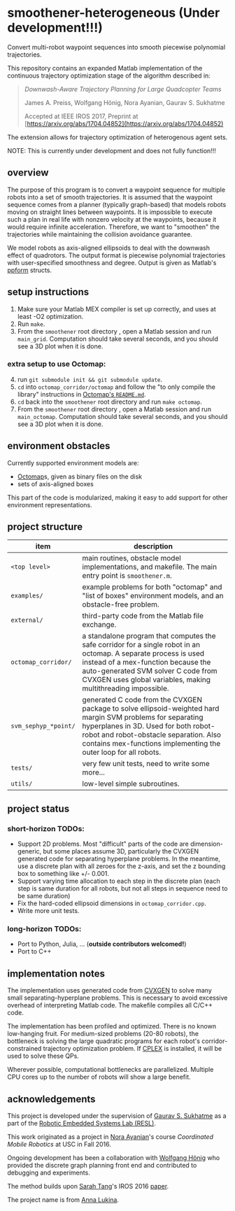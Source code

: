 # smoothener-heterogeneous (Under development!!!)
Convert multi-robot waypoint sequences into smooth piecewise polynomial trajectories.

This repository contains an expanded Matlab implementation of the continuous trajectory optimization stage
of the algorithm described in:

> *Downwash-Aware Trajectory Planning for Large Quadcopter Teams*
>
> James A. Preiss, Wolfgang Hönig, Nora Ayanian, Gaurav S. Sukhatme
>
> Accepted at IEEE IROS 2017,
> Preprint at [https://arxiv.org/abs/1704.04852](https://arxiv.org/abs/1704.04852)

The extension allows for trajectory optimization of heterogenous agent sets.

NOTE: This is currently under development and does not fully function!!!


## overview

The purpose of this program is to convert a waypoint sequence for multiple robots
into a set of smooth trajectories.
It is assumed that the waypoint sequence comes from a planner (typically graph-based)
that models robots moving on straight lines between waypoints.
It is impossible to execute such a plan in real life with nonzero velocity at the waypoints,
because it would require infinite acceleration.
Therefore, we want to "smoothen" the trajectories while maintaining
the collision avoidance guarantee.

We model robots as axis-aligned ellipsoids to deal with the downwash effect of quadrotors.
The output format is piecewise polynomial trajectories with user-specified smoothness and degree.
Output is given as Matlab's [ppform](https://www.mathworks.com/help/curvefit/the-ppform.html) structs.


## setup instructions
1. Make sure your Matlab MEX compiler is set up correctly, and uses at least -O2 optimization.
2. Run `make`.
3. From the `smoothener` root directory , open a Matlab session and run `main_grid`.
   Computation should take several seconds, and you should see a 3D plot when it is done.

### extra setup to use Octomap:
4. run `git submodule init && git submodule update`.
5. `cd` into `octomap_corridor/octomap` and follow the "to only compile the library" instructions in [Octomap's `README.md`](https://github.com/OctoMap/octomap).
6. `cd` back into the `smoothener` root directory and run `make octomap`.
7. From the `smoothener` root directory , open a Matlab session and run `main_octomap`.
   Computation should take several seconds, and you should see a 3D plot when it is done.


## environment obstacles

Currently supported environment models are:

* [Octomap](https://octomap.github.io/)s, given as binary files on the disk
* sets of axis-aligned boxes

This part of the code is modularized, making it easy to add support for other environment representations.


## project structure

item | description
---- | -----------
`<top level>` | main routines, obstacle model implementations, and makefile. The main entry point is `smoothener.m`.
`examples/` | example problems for both "octomap" and "list of boxes" environment models, and an obstacle-free problem.
`external/` | third-party code from the Matlab file exchange.
`octomap_corridor/` | a standalone program that computes the safe corridor for a single robot in an octomap. A separate process is used instead of a mex-function because the auto-generated SVM solver C code from CVXGEN uses global variables, making multithreading impossible.
`svm_sephyp_*point/` | generated C code from the CVXGEN package to solve ellipsoid-weighted hard margin SVM problems for separating hyperplanes in 3D. Used for both robot-robot and robot-obstacle separation. Also contains mex-functions implementing the outer loop for all robots.
`tests/` | very few unit tests, need to write some more...
`utils/` | low-level simple subroutines.

   
## project status

### short-horizon TODOs:
- Support 2D problems. Most "difficult" parts of the code are dimension-generic, but some places assume 3D,
  particularly the CVXGEN generated code for separating hyperplane problems.
  In the meantime, use a discrete plan with all zeroes for the z-axis,
  and set the z bounding box to something like +/- 0.001.
- Support varying time allocation to each step in the discrete plan (each step is same duration for all robots, but not all steps in sequence need to be same duration)
- Fix the hard-coded ellipsoid dimensions in `octomap_corridor.cpp`.
- Write more unit tests.

### long-horizon TODOs:
- Port to Python, Julia, ... (**outside contributors welcomed!**)
- Port to C++

## implementation notes

The implementation uses generated code from
[CVXGEN](https://cvxgen.com/docs/index.html) to solve many small separating-hyperplane problems.
This is necessary to avoid excessive overhead of interpreting Matlab code.
The makefile compiles all C/C++ code.

The implementation has been profiled and optimized.
There is no known low-hanging fruit.
For medium-sized problems (20-80 robots), the bottleneck is solving the large quadratic programs
for each robot's corridor-constrained trajectory optimization problem.
If [CPLEX](https://www-01.ibm.com/software/commerce/optimization/cplex-optimizer/) is installed,
it will be used to solve these QPs.

Wherever possible, computational bottlenecks are parallelized.
Multiple CPU cores up to the number of robots will show a large benefit.


## acknowledgements

This project is developed under the supervision of [Gaurav S. Sukhatme](http://www-robotics.usc.edu/~gaurav/)
as a part of the [Robotic Embedded Systems Lab (RESL)](http://robotics.usc.edu/resl/).

This work originated as a project in [Nora Ayanian](http://www-bcf.usc.edu/~ayanian/)'s course *Coordinated Mobile Robotics* at USC in Fall 2016.

Ongoing development has been a collaboration with [Wolfgang Hönig](https://github.com/whoenig) who provided the discrete graph planning front end and contributed to debugging and experiments.

The method builds upon [Sarah Tang](http://www.seas.upenn.edu/~sytang/)'s IROS 2016 [paper](http://www.seas.upenn.edu/~sytang/docs/2016IROS.pdf).

The project name is from [Anna Lukina](http://logic-cs.at/phd/students/anna-lukina/).
